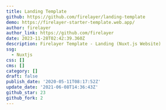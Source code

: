 ```yaml
---
title: Landing Template
github: https://github.com/firelayer/landing-template
demo: https://firelayer-starter-template.web.app/
author: firelayer
author_link: https://github.com/firelayer
date: 2023-11-28T02:42:39.360Z
description: Firelayer Template - Landing (Nuxt.js Website)
ssg:
  - Nuxtjs
css: []
cms: []
category: []
draft: false
publish_date: '2020-05-11T08:17:52Z'
update_date: '2021-06-08T14:36:43Z'
github_star: 23
github_fork: 2
---
```

